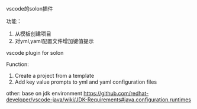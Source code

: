 vscode的solon插件

功能：
1. 从模板创建项目
2. 对yml,yaml配置文件增加键值提示

vscode plugin for solon 

Function:
1. Create a project from a template
2. Add key value prompts to yml and yaml configuration files

other:
base on jdk environment
https://github.com/redhat-developer/vscode-java/wiki/JDK-Requirements#java.configuration.runtimes